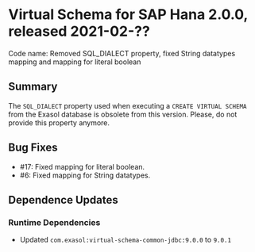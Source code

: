 # Virtual Schema for SAP Hana 2.0.0, released 2021-02-??

Code name: Removed SQL_DIALECT property, fixed String datatypes mapping and mapping for literal boolean

## Summary

The `SQL_DIALECT` property used when executing a `CREATE VIRTUAL SCHEMA` from the Exasol database is obsolete from this version. Please, do not provide this property anymore.

## Bug Fixes

* #17: Fixed mapping for literal boolean.
* #6: Fixed mapping for String datatypes.

## Dependence Updates

### Runtime Dependencies

* Updated `com.exasol:virtual-schema-common-jdbc:9.0.0` to `9.0.1`